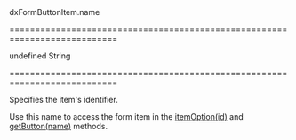 <!--id-->dxFormButtonItem.name<!--/id-->
===========================================================================
<!--default-->undefined<!--/default-->
<!--type-->String<!--/type-->
===========================================================================

<!--shortDescription-->
Specifies the item's identifier.
<!--/shortDescription-->

<!--fullDescription-->
Use this name to access the form item in the [itemOption(id)](/Documentation/ApiReference/UI_Widgets/dxForm/Methods/#itemOptionid) and [getButton(name)](/Documentation/ApiReference/UI_Widgets/dxForm/Methods/#getButtonname) methods.
<!--/fullDescription-->